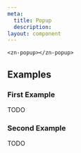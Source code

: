 ```yaml
---
meta:
  title: Popup
  description:
layout: component
---
```


```html:preview
<zn-popup></zn-popup>
```

## Examples

### First Example

TODO

### Second Example

TODO


